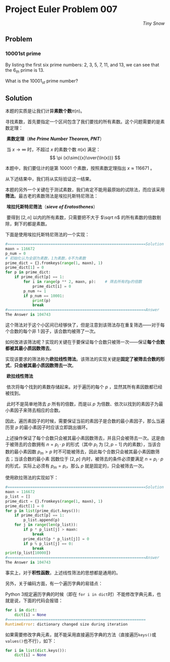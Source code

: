 # Project Euler	Problem 007

<p align="right"><i>Tiny Snow</i></p>



## Problem

### 10001st prime

By listing the first six prime numbers: $2$, $3$, $5$, $7$, $11$, and $13$, we can see that the $6_{th}$ prime is $13$.

What is the $10 001_{st}$ prime number?



## Solution

本题的实质是让我们计算**素数个数**$\pi (n)$。



寻找素数，首先要指定一个区间包含了我们要找的所有素数。这个问题需要的是素数定理：



​	**素数定理**（***the Prime Number Theorem, PNT***）

​	当 $x\rightarrow\infty$ 时，不超过 $x$ 的素数个数 $\pi(x)$ 满足：
$$
\pi (x)\sim{{x}\over{\ln(x)}}
$$


本题中，我们要估计的是第 $10001$ 个素数，按照素数定理指出 $x\approx 116671$ 。

从下述结果中，我们将从实际验证这一结果。



本题的另外一个关键在于测试素数，我们肯定不能用最原始的试除法，而应该采用**筛法**。最古老的素数筛法是埃拉托斯特尼筛法：



​	**埃拉托斯特尼筛法**（***sieve of Eratosthenes***）

​	要得到 $[2,n]$ 以内的所有素数，只需要把不大于 $\sqrt n$ 的所有素数的倍数剔除，剩下的都是素数。





下面是使用埃拉托斯特尼筛法的一个实现：

```python
#=============================================================Solution 1
maxn = 116672
p_num = 0
# 初始化认为全部为素数，1为素数，0不为素数
prime_dict = {}.fromkeys(range(1, maxn), 1)   
prime_dict[1] = 0
for p in prime_dict:
    if prime_dict[p] == 1:
        for i in range(p ** 2, maxn, p):    # 筛去所有的p的倍数
            prime_dict[i] = 0
        p_num += 1
        if p_num == 10001:
            print(p)
            break
#=============================================================Answer
The Answer is 104743
```



这个筛法对于这个小区间已经够快了，但是注意到该筛法存在重复筛选——对于每个合数的每个非 $1$ 因子，该合数均被筛了一次。

如何改进该筛法呢？实现的关键在于要保证每个合数只被筛一次——保证**每个合数都被其最小质因数筛去**。

实现该要求的筛法称为**欧拉线性筛法**。该筛法的实现关键是**固定了被筛去合数的形式**，**只会被其最小质因数筛去一次**。



​	**欧拉线性筛法**

​	依次将每个找到的素数存储起来。对于遍历的每个 $p$ ，显然其所有素因数都已经被找到。

​	此时不是简单地筛去 $p$ 所有的倍数，而是以 $p$ 为倍数、依次以找到的素因子为最小素因子来筛去相应的合数。

​	因此，遍历素因子的时候，需要保证当前的素因子是合数的最小素因子，那么当遍历至 $p$ 的最小素因子时应该立即跳出循环。

​	上述操作保证了每个合数只会被其最小素因数筛去，并且只会被筛去一次。这是由于被筛去的合数拥有 $n = p_i · p$ 的形式（其中 $p_i$ 为 	$[2,p-1]$ 内的素数），当该合数的最小素因数 $p_m > p$ 时不可能被筛去，因此每个合数只会被其最小素因数筛去；当该合数的最小素	因数位于 $[2,p]$ 内时，被筛去的条件必须要满足 $n = p_i · p$ 的形式，实际上必须有 $p_m = p_i$，那么 $p$ 就是固定的，只会被筛去一次。



使用欧拉筛法的实现如下：

```python
#=============================================================Solution 2
maxn = 116672
p_list = []
prime_dict = {}.fromkeys(range(1, maxn), 1)
prime_dict[1] = 0
for p in list(prime_dict.keys()):
    if prime_dict[p] == 1:
        p_list.append(p)
    for j in range(len(p_list)):
        if p * p_list[j] > maxn:
            break
        prime_dict[p * p_list[j]] = 0
        if p % p_list[j] == 0:
            break
print(p_list[10000])
#=============================================================Answer
The Answer is 104743
```

事实上，对于**积性函数**，上述线性筛法的思想都是通用的。



另外，关于编码方面，有一个遍历字典的易错点：

Python 3规定遍历字典的时候（即在 `for i in dict`时）不能修改字典元素，也就是说，下面的代码会报错：

```python
for i in dict:
    dict[i] = None
#=============================================================
RuntimeError: dictionary changed size during iteration
```

如果需要修改字典元素，就不能采用直接遍历字典的方法（直接遍历`keys()`或`values()`也不行），如下：

```python
for i in list(dict.keys()):
    dict[i] = None
```

